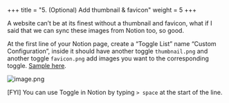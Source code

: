 +++
title = "5. (Optional) Add thumbnail & favicon"
weight = 5
+++


A website can’t be at its finest without a thumbnail and favicon, what if I said that we can sync these images from Notion too, so good.


At the first line of your Notion page, create a “Toggle List” name “Custom Configuration”, inside it should have another toggle `thumbnail.png` and another toggle `favicon.png` add images you want to the corresponding toggle. [Sample here](/71a230664cf04e3cae7c1cecd2e6c465).


![image.png](/images/004-iv-level-3-notion-to-hugo-relearn-on-github-pages/20-456078-image.png)


[FYI] You can use Toggle in Notion by typing `> space` at the start of the line.


